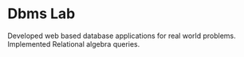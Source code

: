 # Dbms Lab
Developed web based database applications for real world problems. Implemented Relational algebra queries.
